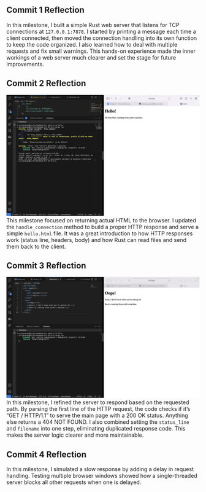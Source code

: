 ## Commit 1 Reflection

In this milestone, I built a simple Rust web server that listens for TCP connections at `127.0.0.1:7878`. I started by printing a message each time a client connected, then moved the connection handling into its own function to keep the code organized. I also learned how to deal with multiple requests and fix small warnings. This hands-on experience made the inner workings of a web server much clearer and set the stage for future improvements.

## Commit 2 Reflection

![commit 2 screenshot](./commit2.png)
This milestone focused on returning actual HTML to the browser. I updated the `handle_connection` method to build a proper HTTP response and serve a simple `hello.html` file. It was a great introduction to how HTTP responses work (status line, headers, body) and how Rust can read files and send them back to the client.

## Commit 3 Reflection

![commit 3 screenshot](./commit3.png)
In this milestone, I refined the server to respond based on the requested path. By parsing the first line of the HTTP request, the code checks if it’s “GET / HTTP/1.1” to serve the main page with a 200 OK status. Anything else returns a 404 NOT FOUND. I also combined setting the `status_line` and `filename` into one step, eliminating duplicated response code. This makes the server logic clearer and more maintainable.

## Commit 4 Reflection

In this milestone, I simulated a slow response by adding a delay in request handling. Testing multiple browser windows showed how a single-threaded server blocks all other requests when one is delayed. 